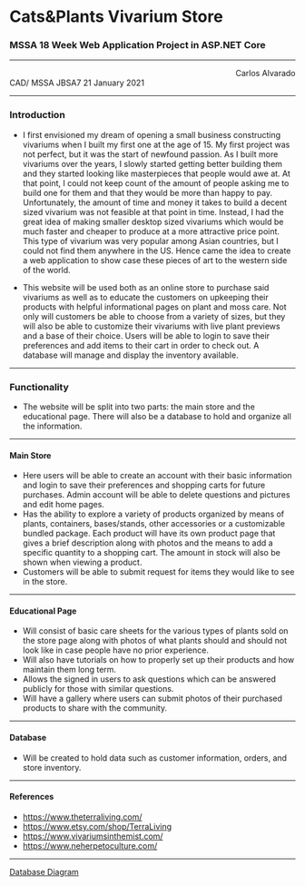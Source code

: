 # Cats&Plants Vivarium Store
### MSSA 18 Week Web Application Project in ASP.NET Core

---
<div style='text-align:right'> Carlos Alvarado </div>
CAD/ MSSA JBSA7
21 January 2021

---

	
###  	Introduction
+ 	I first envisioned my dream of opening a small business constructing vivariums when I built my first one at the age of 15. My first project was not perfect, but it was the start of newfound passion. As I built more vivariums over the years, I slowly started getting better building them and they started looking like masterpieces that people would awe at. At that point, I could not keep count of the amount of people asking me to build one for them and that they would be more than happy to pay. Unfortunately, the amount of time and money it takes to build a decent sized vivarium was not feasible at that point in time. Instead, I had the great idea of making smaller desktop sized vivariums which would be much faster and cheaper to produce at a more attractive price point. This type of vivarium was very popular among Asian countries, but I could not find them anywhere in the US. Hence came the idea to create a web application to show case these pieces of art to the western side of the world.

+	This website will be used both as an online store to purchase said vivariums as well as to educate the customers on upkeeping their products with helpful informational pages on plant and moss care. Not only will customers be able to choose from a variety of sizes, but they will also be able to customize their vivariums with live plant previews and a base of their choice. Users will be able to login to save their preferences and add items to their cart in order to check out. A database will manage and display the inventory available.
---
### 	Functionality 
+	The website will be split into two parts: the main store and the educational page. There will also be a database to hold and organize all the information.
---
#### 	Main Store
+	Here users will be able to create an account with their basic information and login to save their preferences and shopping carts for future purchases. Admin account will be able to delete questions and pictures and edit home pages.
+	Has the ability to explore a variety of products organized by means of plants, containers, bases/stands, other accessories or a customizable bundled package. Each product will have its own product page that gives a brief description along with photos and the means to add a specific quantity to a shopping cart. The amount in stock will also be shown when viewing a product.
+	Customers will be able to submit request for items they would like to see in the store.
---
#### 	Educational Page
+	Will consist of basic care sheets for the various types of plants sold on the store page along with photos of what plants should and should not look like in case people have no prior experience.
+	Will also have tutorials on how to properly set up their products and how maintain them long term.
+	Allows the signed in users to ask questions which can be answered publicly for those with similar questions.
+	Will have a gallery where users can submit photos of their purchased products to share with the community.
---
#### 	Database
+	 Will be created to hold data such as customer information, orders, and store inventory.
---
#### 	References
+ 	https://www.theterraliving.com/
+ 	https://www.etsy.com/shop/TerraLiving
+ 	https://www.vivariumsinthemist.com/
+ 	https://www.neherpetoculture.com/
---
[Database Diagram](DatabaseDiagram.pdf)
